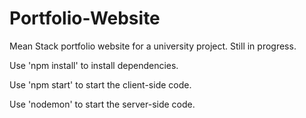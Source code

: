 # Portfolio-Website
Mean Stack portfolio website for a university project. Still in progress.


Use 'npm install' to install dependencies.

Use 'npm start' to start the client-side code.

Use 'nodemon' to start the server-side code.
